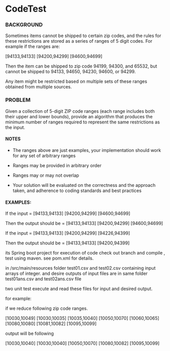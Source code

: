 # CodeTest

### BACKGROUND

Sometimes items cannot be shipped to certain zip codes, and the rules for these restrictions are stored as a series of ranges of 5 digit codes. For example if the ranges are:


[94133,94133] 
[94200,94299] 
[94600,94699]


Then the item can be shipped to zip code 94199, 94300, and 65532, but cannot be shipped to 94133, 94650, 94230, 94600, or 94299.

Any item might be restricted based on multiple sets of these ranges obtained from multiple sources.


### PROBLEM

Given a collection of 5-digit ZIP code ranges (each range includes both their upper and lower bounds), provide an algorithm that produces the minimum number of ranges required to represent the same restrictions as the input.


#### NOTES

- The ranges above are just examples, your implementation should work for any set of arbitrary ranges

- Ranges may be provided in arbitrary order

- Ranges may or may not overlap

- Your solution will be evaluated on the correctness and the approach taken, and adherence to coding standards and best practices

 

#### EXAMPLES:

If the input = [94133,94133] [94200,94299] [94600,94699]

Then the output should be = [94133,94133] [94200,94299] [94600,94699]

 

If the input = [94133,94133] [94200,94299] [94226,94399]

Then the output should be = [94133,94133] [94200,94399]


its Spring boot project for execution of code check out branch and compile , test using maven. 
see pom.xml for details.

in /src/main/resources folder test01.csv and test02.csv containing input arrays of integer.
and desire outputs of input files are in same folder test01ans.csv and test02ans.csv file

two unit test execute and read these files for input and desired output.

for example:

if we reduce following zip code ranges.

[10030,10049]
[10030,10035]
[10035,10040]
[10050,10070]
[10060,10065]
[10080,10080]
[10081,10082]
[10095,10099]

output will be following 

[10030,10040]
[10030,10040]
[10050,10070]
[10080,10082]
[10095,10099]
